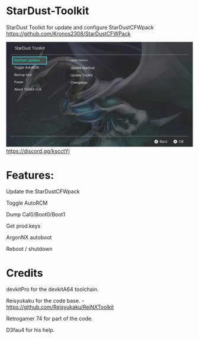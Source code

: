 # StarDust-Toolkit
StarDust Toolkit for update and configure StarDustCFWpack
https://github.com/Kronos2308/StarDustCFWPack

![alt text](Stardust-Toolkit.jpg)
https://discord.gg/kscctYj


# Features:
Update the StarDustCFWpack

Toggle AutoRCM

Dump Cal0/Boot0/Boot1

Get prod.keys

ArgonNX autoboot

Reboot / shutdown


# Credits
devkitPro for the devkitA64 toolchain.

Reisyukaku for the code base. - https://github.com/Reisyukaku/ReiNXToolkit

Retrogamer 74 for part of the code.

D3fau4 for his help.

